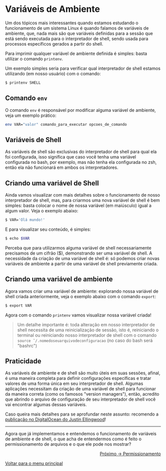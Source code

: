 # Variáveis de Ambiente

Um dos tópicos mais interessantes quando estamos estudando o funcionamento de um sistema Linux é quando falamos de variáveis de ambiente, que, nada mais são que variáveis definidas para a sessão que está sendo executada para o interpretador de shell, sendo usada para processos específicos gerados a partir do shell.

Para imprimir qualquer variável de ambiente definida é simples: basta utilizar o comando `printenv`.

Um exemplo simples seria para verificar qual interpretador de shell estamos utilizando (em nosso usuário) com o comando:
```sh
$ printenv SHELL
```

## Comando `env`

O comando `env` é responsável por modificar alguma variável de ambiente, veja um exemplo prático:

```sh
env VAR="valor" comando_para_executar opcoes_de_comando
```

## Variáveis de Shell

As variáveis de shell são exclusivas do interpretador de shell para qual ela foi configurada, isso significa que caso você tenha uma variável configurada no bash, por exemplo, mas não tenha ela configurada no zsh, então ela não funcionará em ambos os interpretadores.

## Criando uma variável de Shell

Ainda vamos visualizar com mais detalhes sobre o funcionamento de nosso interpretador de shell, mas, para criarmos uma nova variável de shell é bem simples: basta colocar o nome de nossa variável (em maiúsculo) igual a algum valor. Veja o exemplo abaixo:

```sh
$ VAR='Olá mundo!'
```

E para visualizar seu conteúdo, é simples:

```sh
$ echo $VAR
```

Perceba que para utilizarmos alguma variável de shell necessariamente precisamos de um cifrão ($), demonstrando ser uma variável de shell. A necessidade da criação de uma variável de shell é: só podemos criar novas variáveis de ambiente a partir de uma variável de shell previamente criada.

## Criando uma variável de ambiente

Agora vamos criar uma variável de ambiente: explorando nossa variável de shell criada anteriormente, veja o exemplo abaixo com o comando `export`:

```sh
$ export VAR
```

Agora com o comando `printenv` vamos visualizar nossa variável criada! 
> Um detalhe importante é: toda alteração em nosso interpretador de shell necessita de uma reinicialização de sessão, isto é, reiniciando o terminal ou reiniciando nosso interpretador de shell com o comando `source ˜/.nomedoseuarquivodeconfiguracao` (no caso do bash será "bashrc")

## Praticidade

As variáveis de ambiente e de shell são muito úteis em suas sessões, afinal, é uma maneira completa para definir configurações específicas e tratar valores de uma forma única em seu interpretador de shell. Algumas aplicações necessitam da criação de uma variável de shell para funcionar da maneira correta (como os famosos "version managers"), então, acredito que abrindo o arquivo de configuração de seu interpretador de shell você vai encontrar algumas dessas variáveis.

Caso queira mais detalhes para se aprofundar neste assunto: recomendo a <a href="https://www.digitalocean.com/community/tutorials/how-to-read-and-set-environmental-and-shell-variables-on-linux-pt">publicação no DigitalOcean do Justin Ellingwood</a>!

---

Agora que já implementamos e entendemos o funcionamento de variáveis de ambiente e de shell, o que acha de entendermos como é feito o permissionamento de arquivos e o que ele pode nos mostrar?

<p align="right">
  <a href="https://github.com/lanjoni/lpi4noobs/blob/main/content/conceitos/permissionamento.md">Próximo -> Permissionamento</a>
</p>

<p align="left">
  <a href="https://github.com/lanjoni/lpi4noobs#roadmap">Voltar para o menu principal</a>
</p>
